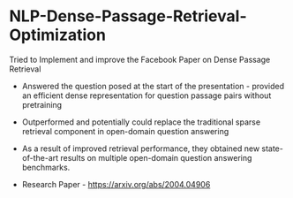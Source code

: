# NLP-Dense-Passage-Retrieval-Optimization
 Tried to Implement and improve the Facebook Paper on Dense Passage Retrieval

- Answered the question posed at the start of the presentation - provided an efficient dense representation for question passage pairs without pretraining
- Outperformed and potentially could replace the traditional sparse retrieval component in open-domain question answering
- As a result of improved retrieval performance, they obtained new state-of-the-art results on multiple open-domain question answering benchmarks.

- Research Paper - https://arxiv.org/abs/2004.04906
